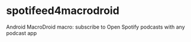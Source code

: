 # spotifeed4macrodroid
Android MacroDroid macro: subscribe to Open Spotify podcasts with any podcast app
